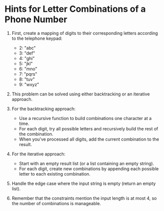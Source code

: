 # Hints for Letter Combinations of a Phone Number

1. First, create a mapping of digits to their corresponding letters according to the telephone keypad:
   - 2: "abc"
   - 3: "def"
   - 4: "ghi"
   - 5: "jkl"
   - 6: "mno"
   - 7: "pqrs"
   - 8: "tuv"
   - 9: "wxyz"

2. This problem can be solved using either backtracking or an iterative approach.

3. For the backtracking approach:
   - Use a recursive function to build combinations one character at a time.
   - For each digit, try all possible letters and recursively build the rest of the combination.
   - When you've processed all digits, add the current combination to the result.

4. For the iterative approach:
   - Start with an empty result list (or a list containing an empty string).
   - For each digit, create new combinations by appending each possible letter to each existing combination.

5. Handle the edge case where the input string is empty (return an empty list).

6. Remember that the constraints mention the input length is at most 4, so the number of combinations is manageable.
